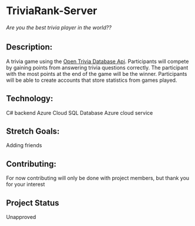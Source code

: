 # TriviaRank-Server

###### Are you the best trivia player in the world??

## Description:

A trivia game using the [Open Trivia Database Api](https://opentdb.com/). Participants will compete by gaining points from answering trivia questions correctly. The participant with the most points at the end of the game will be the winner. Participants will be able to create accounts that store statistics from games played.

## Technology:
C# backend
Azure Cloud SQL Database
Azure cloud service

## Stretch Goals:
Adding friends

## Contributing:
For now contributing will only be done with project members, but thank you for your interest

## Project Status 
Unapproved
